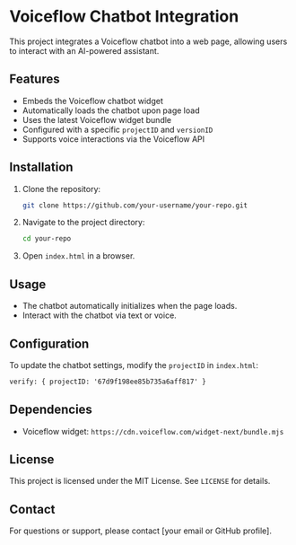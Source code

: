 # Voiceflow Chatbot Integration

This project integrates a Voiceflow chatbot into a web page, allowing users to interact with an AI-powered assistant.

## Features
- Embeds the Voiceflow chatbot widget
- Automatically loads the chatbot upon page load
- Uses the latest Voiceflow widget bundle
- Configured with a specific `projectID` and `versionID`
- Supports voice interactions via the Voiceflow API

## Installation
1. Clone the repository:
   ```sh
   git clone https://github.com/your-username/your-repo.git
   ```
2. Navigate to the project directory:
   ```sh
   cd your-repo
   ```
3. Open `index.html` in a browser.

## Usage
- The chatbot automatically initializes when the page loads.
- Interact with the chatbot via text or voice.

## Configuration
To update the chatbot settings, modify the `projectID` in `index.html`:
```html
verify: { projectID: '67d9f198ee85b735a6aff817' }
```

## Dependencies
- Voiceflow widget: `https://cdn.voiceflow.com/widget-next/bundle.mjs`

## License
This project is licensed under the MIT License. See `LICENSE` for details.

## Contact
For questions or support, please contact [your email or GitHub profile].

